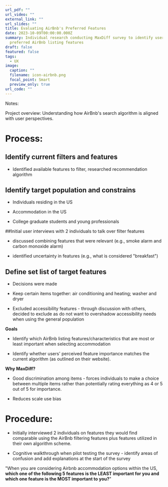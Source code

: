 ```yaml
---
url_pdf: ""
url_video: ""
external_link: ""
url_slides: ""
title: Evaluating AirBnb's Preferred Features
date: 2023-10-09T00:00:00.000Z
summary: Individual research conducting MaxDiff survey to identify user driven
  preferred AirBnb listing features
draft: false
featured: false
tags:
  - UX
image:
  caption: ""
  filename: icon-airbnb.png
  focal_point: Smart
  preview_only: true
url_code: ""
---
```

Notes:

Project overview: Understanding how AirBnb's search algorithm is aligned with user perspectives.

# Process:

## Identify current filters and features

* Identified available features to filter, researched recommendation algorithm

## Identify target population and constrains

* Individuals residing in the US

* Accommodation in the US

* College graduate students and young professionals

##Initial user interviews with 2 individuals to talk over filter features 

* discussed combining features that were relevant (e.g., smoke alarm and carbon monoxide alarm)

* identified uncertainty in features (e.g., what is considered "breakfast")

## Define set list of target features

* Decisions were made

* Keep certain items together: air conditioning and heating; washer and dryer

* Excluded accessibility features - through discussion with others, decided to exclude as do not want to overshadow accessibility needs when using the general population

**Goals**

* Identify which AirBnb listing features/characteristics that are most or least important when selecting accommodation

* Identify whether users' perceived feature importance matches the current algorithm (as outlined on their website).

**Why MaxDiff?**

* Good discrimination among items - forces individuals to make a choice between multiple items rather than potentially rating everything as 4 or 5 out of 5 for importance.

* Reduces scale use bias


# Procedure:

* Initially interviewed 2 individuals on features they would find comparable using the AirBnb filtering features plus features utilized in their own algorithm scheme.

* Cognitive walkthrough when pilot testing the survey - identify areas of confusion and add explanations at the start of the survey

"When you are considering Airbnb accommodation options within the US, **which one of the following 5 features is the LEAST important for you and which one feature is the MOST important to you?**"
